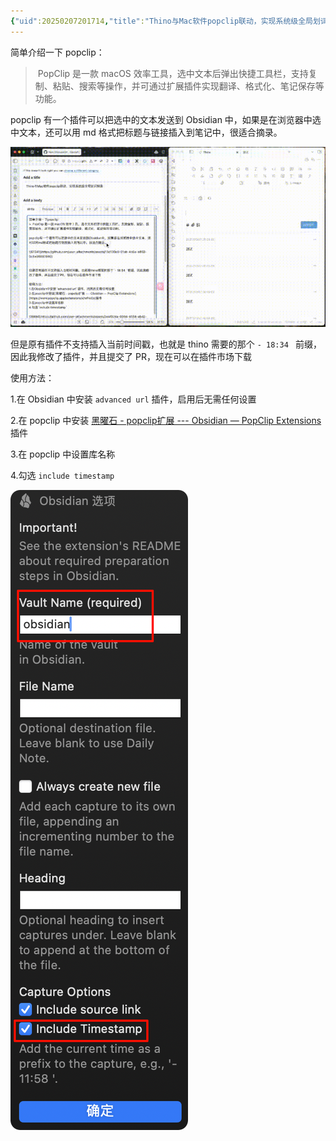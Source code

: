 ```yaml
---
{"uid":20250207201714,"title":"Thino与Mac软件popclip联动，实现系统级全局划词摘录","tags":["obsidian","obsidian插件"],"description":null,"author":"曲淡歌","modified":20250207202127,"dg-publish":true,"关联笔记":["[[../../../../105-极客/写作工具/我的工作流之如何快速记录灵感Memos|我的工作流之如何快速记录灵感Memos]]","[[memos]]","[[obcsapi]]"],"dg-path":"Obsidian/Thino与Mac软件popclip联动-实现系统级全局划词摘录.md","permalink":"/Obsidian/Thino与Mac软件popclip联动-实现系统级全局划词摘录/","dgPassFrontmatter":true,"noteIcon":""}
---
```



简单介绍一下 popclip：

>  PopClip 是一款 macOS 效率工具，选中文本后弹出快捷工具栏，支持复制、粘贴、搜索等操作，并可通过扩展插件实现翻译、格式化、笔记保存等功能。

popclip 有一个插件可以把选中的文本发送到 Obsidian 中，如果是在浏览器中选中文本，还可以用 md 格式把标题与链接插入到笔记中，很适合摘录。

![assets/Clipboard-20250207-121434-348.gif](/img/user/107-%E6%88%91%E7%9A%84%E5%88%9B%E4%BD%9C/%E6%96%87%E5%AD%97/%E5%8D%9A%E5%AE%A2%E5%8F%91%E5%B8%83/Obsidian/assets/Clipboard-20250207-121434-348.gif)

但是原有插件不支持插入当前时间戳，也就是 thino 需要的那个 `- 18:34 ` 前缀，因此我修改了插件，并且提交了 PR，现在可以在插件市场下载

使用方法：

1.在 Obsidian 中安装 `advanced url` 插件，启用后无需任何设置

2.在 popclip 中安装 [黑曜石 - popclip扩展 --- Obsidian — PopClip Extensions](https://www.popclip.app/extensions/x/wfhk0x) 插件

3.在 popclip 中设置库名称

4.勾选 `include timestamp`

![assets/Pasted image 20250207201859.png](/img/user/107-%E6%88%91%E7%9A%84%E5%88%9B%E4%BD%9C/%E6%96%87%E5%AD%97/%E5%8D%9A%E5%AE%A2%E5%8F%91%E5%B8%83/Obsidian/assets/Pasted%20image%2020250207201859.png)

